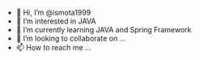 - 👋 Hi, I’m @ismota1999
- 👀 I’m interested in JAVA 
- 🌱 I’m currently learning JAVA and Spring Framework
- 💞️ I’m looking to collaborate on ...
- 📫 How to reach me ...

<!---
ismota1999/ismota1999 is a ✨ special ✨ repository because its `README.md` (this file) appears on your GitHub profile.
You can click the Preview link to take a look at your changes.
--->
